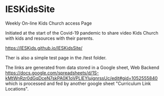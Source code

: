 # IESKidsSite
Weekly On-line Kids Church access Page

Initiated at the start of the Covid-19 pandemic to share video Kids Church with kids and resources with their parents.



https://IESKids.github.io/IESKidsSite/

Ther is also a simple test page in the /test folder.

The links are generated from data stored in a Google sheet, Web Backend https://docs.google.com/spreadsheets/d/1S-kMtWnRzr0dGqDceN7skPA0K1oVPLlEYlujgnrssUc/edit#gid=1052555840 which is processed and fed by another google sheet "Curriculum Link Locations". 




